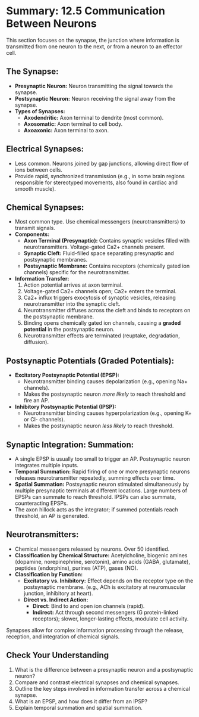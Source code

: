 # Summary: 12.5 Communication Between Neurons

This section focuses on the synapse, the junction where information is transmitted from one neuron to the next, or from a neuron to an effector cell.

## The Synapse:

*   **Presynaptic Neuron:** Neuron transmitting the signal towards the synapse.
*   **Postsynaptic Neuron:** Neuron receiving the signal away from the synapse.
*   **Types of Synapses:**
    *   **Axodendritic:** Axon terminal to dendrite (most common).
    *   **Axosomatic:** Axon terminal to cell body.
    *   **Axoaxonic:** Axon terminal to axon.

## Electrical Synapses:

*   Less common. Neurons joined by gap junctions, allowing direct flow of ions between cells.
*   Provide rapid, synchronized transmission (e.g., in some brain regions responsible for stereotyped movements, also found in cardiac and smooth muscle).

## Chemical Synapses:

*   Most common type. Use chemical messengers (neurotransmitters) to transmit signals.
*   **Components:**
    *   **Axon Terminal (Presynaptic):** Contains synaptic vesicles filled with neurotransmitters. Voltage-gated Ca2+ channels present.
    *   **Synaptic Cleft:** Fluid-filled space separating presynaptic and postsynaptic membranes.
    *   **Postsynaptic Membrane:** Contains receptors (chemically gated ion channels) specific for the neurotransmitter.
*   **Information Transfer:**
    1.  Action potential arrives at axon terminal.
    2.  Voltage-gated Ca2+ channels open; Ca2+ enters the terminal.
    3.  Ca2+ influx triggers exocytosis of synaptic vesicles, releasing neurotransmitter into the synaptic cleft.
    4.  Neurotransmitter diffuses across the cleft and binds to receptors on the postsynaptic membrane.
    5.  Binding opens chemically gated ion channels, causing a **graded potential** in the postsynaptic neuron.
    6.  Neurotransmitter effects are terminated (reuptake, degradation, diffusion).

## Postsynaptic Potentials (Graded Potentials):

*   **Excitatory Postsynaptic Potential (EPSP):**
    *   Neurotransmitter binding causes depolarization (e.g., opening Na+ channels).
    *   Makes the postsynaptic neuron *more likely* to reach threshold and fire an AP.
*   **Inhibitory Postsynaptic Potential (IPSP):**
    *   Neurotransmitter binding causes hyperpolarization (e.g., opening K+ or Cl- channels).
    *   Makes the postsynaptic neuron *less likely* to reach threshold.

## Synaptic Integration: Summation:

*   A single EPSP is usually too small to trigger an AP. Postsynaptic neuron integrates multiple inputs.
*   **Temporal Summation:** Rapid firing of one or more presynaptic neurons releases neurotransmitter repeatedly, summing effects over time.
*   **Spatial Summation:** Postsynaptic neuron stimulated simultaneously by multiple presynaptic terminals at different locations. Large numbers of EPSPs can summate to reach threshold. IPSPs can also summate, counteracting EPSPs.
*   The axon hillock acts as the integrator; if summed potentials reach threshold, an AP is generated.

## Neurotransmitters:

*   Chemical messengers released by neurons. Over 50 identified.
*   **Classification by Chemical Structure:** Acetylcholine, biogenic amines (dopamine, norepinephrine, serotonin), amino acids (GABA, glutamate), peptides (endorphins), purines (ATP), gases (NO).
*   **Classification by Function:**
    *   **Excitatory vs. Inhibitory:** Effect depends on the receptor type on the postsynaptic membrane. (e.g., ACh is excitatory at neuromuscular junction, inhibitory at heart).
    *   **Direct vs. Indirect Action:**
        *   **Direct:** Bind to and open ion channels (rapid).
        *   **Indirect:** Act through second messengers (G protein-linked receptors); slower, longer-lasting effects, modulate cell activity.

Synapses allow for complex information processing through the release, reception, and integration of chemical signals.

## Check Your Understanding

1.  What is the difference between a presynaptic neuron and a postsynaptic neuron?
2.  Compare and contrast electrical synapses and chemical synapses.
3.  Outline the key steps involved in information transfer across a chemical synapse.
4.  What is an EPSP, and how does it differ from an IPSP?
5.  Explain temporal summation and spatial summation.
